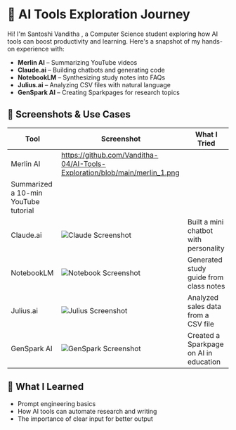 # 🚀 AI Tools Exploration Journey

Hi! I'm Santoshi Vanditha , a Computer Science student exploring how AI tools can boost productivity and learning. Here's a snapshot of my hands-on experience with:

- **Merlin AI** – Summarizing YouTube videos 
- **Claude.ai** – Building chatbots and generating code
- **NotebookLM** – Synthesizing study notes into FAQs
- **Julius.ai** – Analyzing CSV files with natural language
- **GenSpark AI** – Creating Sparkpages for research topics

## 📸 Screenshots & Use Cases

| Tool        | Screenshot | What I Tried |
|-------------|------------|--------------|
| Merlin AI   | https://github.com/Vanditha-04/AI-Tools-Exploration/blob/main/merlin_1.png
 | Summarized a 10-min YouTube tutorial |
| Claude.ai   | ![Claude Screenshot](link) | Built a mini chatbot with personality |
| NotebookLM  | ![Notebook Screenshot](link) | Generated study guide from class notes |
| Julius.ai   | ![Julius Screenshot](link) | Analyzed sales data from a CSV file |
| GenSpark AI | ![GenSpark Screenshot](link) | Created a Sparkpage on AI in education |

## 🎯 What I Learned

- Prompt engineering basics
- How AI tools can automate research and writing
- The importance of clear input for better output


